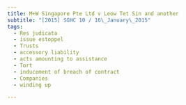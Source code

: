 ```yaml
---
title: M+W Singapore Pte Ltd v Leow Tet Sin and another 
subtitle: "[2015] SGHC 10 / 16\_January\_2015"
tags:
  - Res judicata
  - issue estoppel
  - Trusts
  - accessory liability
  - acts amounting to assistance
  - Tort
  - inducement of breach of contract
  - Companies
  - winding up

---
```


